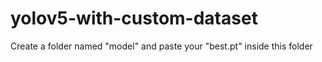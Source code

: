 # yolov5-with-custom-dataset

Create a folder named "model" and paste your "best.pt" inside this folder
